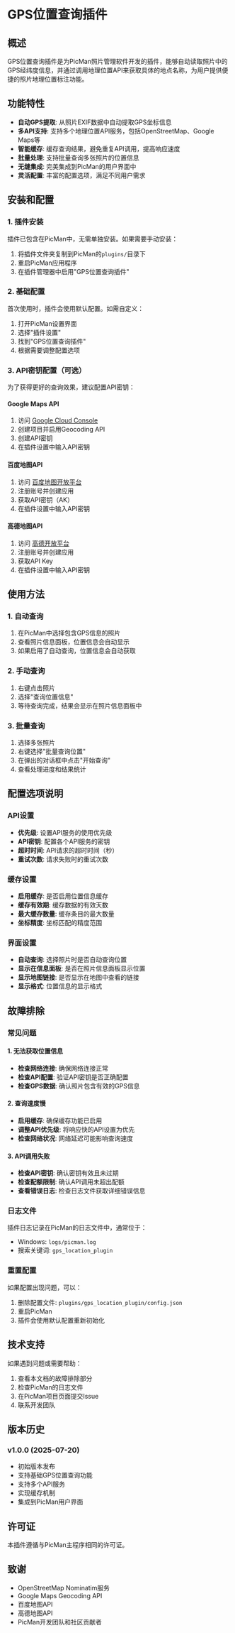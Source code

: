# GPS位置查询插件

## 概述

GPS位置查询插件是为PicMan照片管理软件开发的插件，能够自动读取照片中的GPS经纬度信息，并通过调用地理位置API来获取具体的地点名称，为用户提供便捷的照片地理位置标注功能。

## 功能特性

- **自动GPS提取**: 从照片EXIF数据中自动提取GPS坐标信息
- **多API支持**: 支持多个地理位置API服务，包括OpenStreetMap、Google Maps等
- **智能缓存**: 缓存查询结果，避免重复API调用，提高响应速度
- **批量处理**: 支持批量查询多张照片的位置信息
- **无缝集成**: 完美集成到PicMan的用户界面中
- **灵活配置**: 丰富的配置选项，满足不同用户需求

## 安装和配置

### 1. 插件安装

插件已包含在PicMan中，无需单独安装。如果需要手动安装：

1. 将插件文件夹复制到PicMan的`plugins/`目录下
2. 重启PicMan应用程序
3. 在插件管理器中启用"GPS位置查询插件"

### 2. 基础配置

首次使用时，插件会使用默认配置。如需自定义：

1. 打开PicMan设置界面
2. 选择"插件设置"
3. 找到"GPS位置查询插件"
4. 根据需要调整配置选项

### 3. API密钥配置（可选）

为了获得更好的查询效果，建议配置API密钥：

#### Google Maps API
1. 访问 [Google Cloud Console](https://console.cloud.google.com/)
2. 创建项目并启用Geocoding API
3. 创建API密钥
4. 在插件设置中输入API密钥

#### 百度地图API
1. 访问 [百度地图开放平台](https://lbsyun.baidu.com/)
2. 注册账号并创建应用
3. 获取API密钥（AK）
4. 在插件设置中输入API密钥

#### 高德地图API
1. 访问 [高德开放平台](https://lbs.amap.com/)
2. 注册账号并创建应用
3. 获取API Key
4. 在插件设置中输入API密钥

## 使用方法

### 1. 自动查询

1. 在PicMan中选择包含GPS信息的照片
2. 查看照片信息面板，位置信息会自动显示
3. 如果启用了自动查询，位置信息会自动获取

### 2. 手动查询

1. 右键点击照片
2. 选择"查询位置信息"
3. 等待查询完成，结果会显示在照片信息面板中

### 3. 批量查询

1. 选择多张照片
2. 右键选择"批量查询位置"
3. 在弹出的对话框中点击"开始查询"
4. 查看处理进度和结果统计

## 配置选项说明

### API设置
- **优先级**: 设置API服务的使用优先级
- **API密钥**: 配置各个API服务的密钥
- **超时时间**: API请求的超时时间（秒）
- **重试次数**: 请求失败时的重试次数

### 缓存设置
- **启用缓存**: 是否启用位置信息缓存
- **缓存有效期**: 缓存数据的有效天数
- **最大缓存数量**: 缓存条目的最大数量
- **坐标精度**: 坐标匹配的精度范围

### 界面设置
- **自动查询**: 选择照片时是否自动查询位置
- **显示在信息面板**: 是否在照片信息面板显示位置
- **显示地图链接**: 是否显示在地图中查看的链接
- **显示格式**: 位置信息的显示格式

## 故障排除

### 常见问题

#### 1. 无法获取位置信息
- **检查网络连接**: 确保网络连接正常
- **检查API配置**: 验证API密钥是否正确配置
- **检查GPS数据**: 确认照片包含有效的GPS信息

#### 2. 查询速度慢
- **启用缓存**: 确保缓存功能已启用
- **调整API优先级**: 将响应快的API设置为优先
- **检查网络状况**: 网络延迟可能影响查询速度

#### 3. API调用失败
- **检查API密钥**: 确认密钥有效且未过期
- **检查配额限制**: 确认API调用未超出配额
- **查看错误日志**: 检查日志文件获取详细错误信息

### 日志文件

插件日志记录在PicMan的日志文件中，通常位于：
- Windows: `logs/picman.log`
- 搜索关键词: `gps_location_plugin`

### 重置配置

如果配置出现问题，可以：
1. 删除配置文件: `plugins/gps_location_plugin/config.json`
2. 重启PicMan
3. 插件会使用默认配置重新初始化

## 技术支持

如果遇到问题或需要帮助：

1. 查看本文档的故障排除部分
2. 检查PicMan的日志文件
3. 在PicMan项目页面提交Issue
4. 联系开发团队

## 版本历史

### v1.0.0 (2025-07-20)
- 初始版本发布
- 支持基础GPS位置查询功能
- 支持多个API服务
- 实现缓存机制
- 集成到PicMan用户界面

## 许可证

本插件遵循与PicMan主程序相同的许可证。

## 致谢

- OpenStreetMap Nominatim服务
- Google Maps Geocoding API
- 百度地图API
- 高德地图API
- PicMan开发团队和社区贡献者